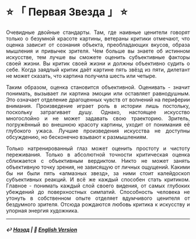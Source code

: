 # ⭐ 「 Первая Звезда 」 ⭐

<p align="justify">Очевидные двойные стандарты. Там, где наивные ценители говорят только о безумной красоте картины, ветераны критики отмечают, что оценка зависит от сознания объекта, преобладающих вкусов, образа мышления и привычек зрителя. Чем больше вы знаете об истинном искусстве, тем лучше вы сможете оценить субъективные факторы своей жизни. Вы критик своей жизни и должны объективно судить о себе. Когда заядлый критик даёт картине пять звёзд из пяти, дилетант не может сказать, что картина получила шесть или четыре.</p>

<p align="justify">Таким образом, оценка становится объективной. Оценивать - значит понимать, вызывает ли картина эмоции или оставляет равнодушным. Это означает отделение драгоценных чувств от волнений на периферии внимания. Произведение играет роль в истории лишь постольку, поскольку затрагивает душу. Однако, настоящее искусство многослойно и не может задавать свою траекторию. Зритель, погружённый во внешнюю красоту картины, уходит от понимания её глубокого ужаса. Лучшие произведения искусства не доступны обсуждению, но бесконечно взывают к размышлениям.</p>

<p align="justify">Только натренированный глаз может оценить простоту и чистоту переживания. Только в абсолютной точности критическая оценка сближается с объективным вердиктом. Никто не может занять объективную точку зрения, не зависящую от личных ощущений. Какими бы ни были пять «алмазных звезд», за ними стоит калейдоскоп субъективных реакций. И всё же каждый способен стать критиком. Главное - понимать каждый слой своего видения, от самых глубоких убеждений до поверхностных симпатий. Способность человека не утонуть в собственном опыте отделяет вдумчивого ценителя от бездумного зрителя. Отсюда рождаются любовь критика к искусству и упорная энергия художника.</p>

***

##### ↩️ [Назад](index-2.md) | 🗽 [English Version](first_star.md) 
